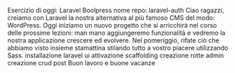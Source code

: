 Esercizio di oggi: Laravel Boolpress
nome repo: laravel-auth
Ciao ragazzi,
creiamo con Laravel la nostra alternativa al più famoso CMS del modo: WordPress.
Oggi iniziamo un nuovo progetto che si arricchirà nel corso delle prossime lezioni: man mano aggiungeremo funzionalità e vedremo la nostra applicazione crescere ed evolvere.
Nel pomeriggio, rifate ciò che abbiamo visto insieme stamattina stilando tutto a vostro piacere utilizzando Sass.
installazione laravel ui
attivazione scaffolding
creazione rotte admin
creazione crud post
Buon lavoro e buone vacanze
